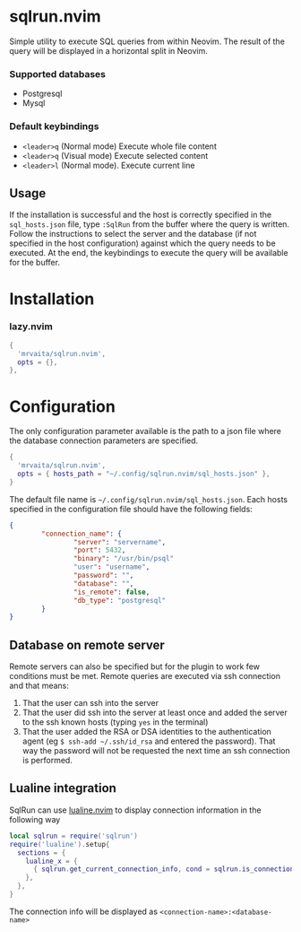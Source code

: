 # sqlrun.nvim
Simple utility to execute SQL queries from within Neovim. The result of the query will be displayed in a horizontal split
in Neovim.
### Supported databases
* Postgresql
* Mysql
### Default keybindings
* `<leader>q` (Normal mode) Execute whole file content
* `<leader>q` (Visual mode) Execute selected content
* `<leader>l` (Normal mode). Execute current line
## Usage
If the installation is successful and the host is correctly specified in the `sql_hosts.json` file, type `:SqlRun` from
    the buffer where the query is written. Follow the instructions to select the server and the database
    (if not specified in the host configuration) against which the query needs to be executed.
    At the end, the keybindings to execute the query will be available for the buffer.
# Installation
### lazy.nvim
```lua
{
  'mrvaita/sqlrun.nvim',
  opts = {},
},
```
# Configuration
The only configuration parameter available is the path to a json file where the database connection parameters are
specified.
```lua
{
  'mrvaita/sqlrun.nvim',
  opts = { hosts_path = "~/.config/sqlrun.nvim/sql_hosts.json" },
}
```
The default file name is `~/.config/sqlrun.nvim/sql_hosts.json`. Each hosts specified in the configuration file
should have the following fields:
```json
{
        "connection_name": {
                "server": "servername",
                "port": 5432,
                "binary": "/usr/bin/psql"
                "user": "username",
                "password": "",
                "database": "",
                "is_remote": false,
                "db_type": "postgresql"
        }
}
```
## Database on remote server
Remote servers can also be specified but for the plugin to work few conditions must be met. Remote queries are
executed via ssh connection and that means:
1. That the user can ssh into the server
2. That the user did ssh into the server at least once and added the server to the ssh known hosts (typing `yes` in the terminal)
3. That the user added the RSA or DSA identities to the authentication agent (eg `$ ssh-add ~/.ssh/id_rsa` and entered the password).
That way the password will not be requested the next time an ssh connection is performed.

## Lualine integration
SqlRun can use [lualine.nvim](https://github.com/nvim-lualine/lualine.nvim) to display connection information in the following way
```lua
local sqlrun = require('sqlrun')
require('lualine').setup{
  sections = {
    lualine_x = {
      { sqlrun.get_current_connection_info, cond = sqlrun.is_connection_available },
    },
  },
}
```
The connection info will be displayed as `<connection-name>:<database-name>`

